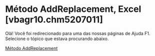 
# Método AddReplacement, Excel [vbagr10.chm5207011]

Olá! Você foi redirecionado para uma das nossas páginas de Ajuda F1. Selecione o tópico que estava procurando abaixo.

[Método AddReplacement](http://msdn.microsoft.com/library/70a6a3f7-e42f-e8b4-d7f8-1ad8f8c66ba7%28Office.15%29.aspx)
